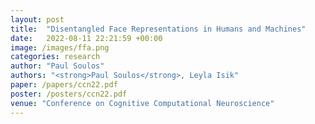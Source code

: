 ```yaml
---
layout: post
title:  "Disentangled Face Representations in Humans and Machines"
date:   2022-08-11 22:21:59 +00:00
image: /images/ffa.png
categories: research
author: "Paul Soulos"
authors: "<strong>Paul Soulos</strong>, Leyla Isik"
paper: /papers/ccn22.pdf
poster: /posters/ccn22.pdf
venue: "Conference on Cognitive Computational Neuroscience"
---
```

